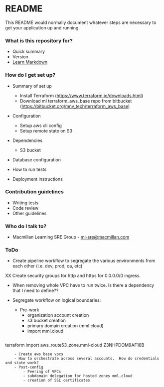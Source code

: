 # README #

This README would normally document whatever steps are necessary to get your application up and running.

### What is this repository for? ###

* Quick summary
* Version
* [Learn Markdown](https://bitbucket.org/tutorials/markdowndemo)

### How do I get set up? ###

* Summary of set up
    * Install Terraform (https://www.terraform.io/downloads.html)
    * Download ml terraform_aws_base repo from bitbucket (https://bitbucket.org/mnv_tech/terraform_aws_base)

* Configuration
    * Setup aws cli config
    * Setup remote state on S3

* Dependencies
    * S3 bucket

* Database configuration
* How to run tests
* Deployment instructions

### Contribution guidelines ###

* Writing tests
* Code review
* Other guidelines

### Who do I talk to? ###

* Macmillan Learning SRE Group - ml-sre@macmillan.com

### ToDo

* Create pipeline workflow to segregate the various environments from each other (i.e. dev, prod, qa, etc)

XX Create security groups for http and https for 0.0.0.0/0 ingress.
* When removing whole VPC have to run twice.  Is there a dependency that I need to define??

* Segregate workflow on logical boundaries:
    - Pre-work
        - organization account creation
        - s3 bucket creation
        - primary domain creation (mml.cloud)
        - import mml.cloud
        ```bash
terraform import aws_route53_zone.mml-cloud Z3NHPDOM9AF16B
```
    - Create aws base vpcs
    - How to orchestrate across several accounts.  How do credentials and state work?
    - Post-config
        - Peering of VPCs
        - subdomain delegation for hosted zones mml.cloud
        - creation of SSL certificates


